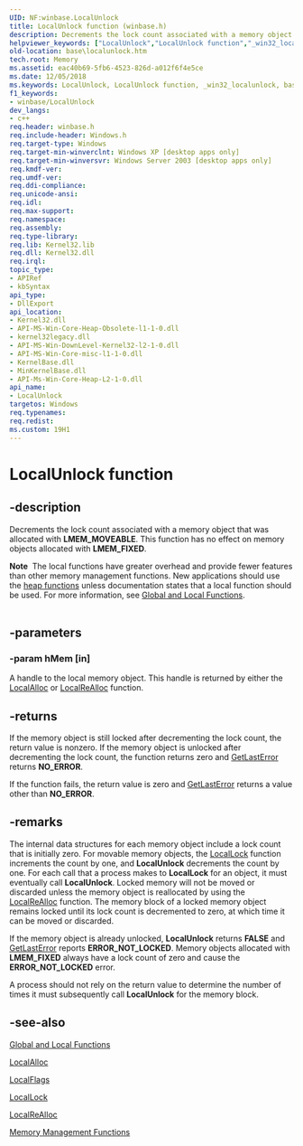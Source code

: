 ```yaml
---
UID: NF:winbase.LocalUnlock
title: LocalUnlock function (winbase.h)
description: Decrements the lock count associated with a memory object that was allocated with LMEM_MOVEABLE.
helpviewer_keywords: ["LocalUnlock","LocalUnlock function","_win32_localunlock","base.localunlock","winbase/LocalUnlock"]
old-location: base\localunlock.htm
tech.root: Memory
ms.assetid: eac40b69-5fb6-4523-826d-a012f6f4e5ce
ms.date: 12/05/2018
ms.keywords: LocalUnlock, LocalUnlock function, _win32_localunlock, base.localunlock, winbase/LocalUnlock
f1_keywords:
- winbase/LocalUnlock
dev_langs:
- c++
req.header: winbase.h
req.include-header: Windows.h
req.target-type: Windows
req.target-min-winverclnt: Windows XP [desktop apps only]
req.target-min-winversvr: Windows Server 2003 [desktop apps only]
req.kmdf-ver: 
req.umdf-ver: 
req.ddi-compliance: 
req.unicode-ansi: 
req.idl: 
req.max-support: 
req.namespace: 
req.assembly: 
req.type-library: 
req.lib: Kernel32.lib
req.dll: Kernel32.dll
req.irql: 
topic_type:
- APIRef
- kbSyntax
api_type:
- DllExport
api_location:
- Kernel32.dll
- API-MS-Win-Core-Heap-Obsolete-l1-1-0.dll
- kernel32legacy.dll
- API-MS-Win-DownLevel-Kernel32-l2-1-0.dll
- API-MS-Win-Core-misc-l1-1-0.dll
- KernelBase.dll
- MinKernelBase.dll
- API-Ms-Win-Core-Heap-L2-1-0.dll
api_name:
- LocalUnlock
targetos: Windows
req.typenames: 
req.redist: 
ms.custom: 19H1
---
```


# LocalUnlock function


## -description


Decrements the lock count associated with a memory object that was allocated with <b>LMEM_MOVEABLE</b>. This function has no effect on memory objects allocated with <b>LMEM_FIXED</b>.
<div class="alert"><b>Note</b>  The local functions have greater overhead and provide fewer features than other memory management functions. New applications should use the <a href="https://docs.microsoft.com/windows/desktop/Memory/heap-functions">heap functions</a> unless documentation states that a local function should be used. For more information, see <a href="https://docs.microsoft.com/windows/desktop/Memory/global-and-local-functions">Global and Local Functions</a>.</div><div> </div>

## -parameters




### -param hMem [in]

A handle to the local memory object. This handle is returned by either the 
<a href="https://docs.microsoft.com/windows/desktop/api/winbase/nf-winbase-localalloc">LocalAlloc</a> or 
<a href="https://docs.microsoft.com/windows/desktop/api/winbase/nf-winbase-localrealloc">LocalReAlloc</a> function.


## -returns



If the memory object is still locked after decrementing the lock count, the return value is nonzero. If the memory object is unlocked after decrementing the lock count, the function returns zero and <a href="https://docs.microsoft.com/windows/desktop/api/errhandlingapi/nf-errhandlingapi-getlasterror">GetLastError</a> returns <b>NO_ERROR</b>.

If the function fails, the return value is zero and 
<a href="https://docs.microsoft.com/windows/desktop/api/errhandlingapi/nf-errhandlingapi-getlasterror">GetLastError</a> returns a value other than <b>NO_ERROR</b>.




## -remarks



The internal data structures for each memory object include a lock count that is initially zero. For movable memory objects, the 
<a href="https://docs.microsoft.com/windows/desktop/api/winbase/nf-winbase-locallock">LocalLock</a> function increments the count by one, and 
<b>LocalUnlock</b> decrements the count by one. For each call that a process makes to 
<b>LocalLock</b> for an object, it must eventually call 
<b>LocalUnlock</b>. Locked memory will not be moved or discarded unless the memory object is reallocated by using the 
<a href="https://docs.microsoft.com/windows/desktop/api/winbase/nf-winbase-localrealloc">LocalReAlloc</a> function. The memory block of a locked memory object remains locked until its lock count is decremented to zero, at which time it can be moved or discarded.

If the memory object is already unlocked, 
<b>LocalUnlock</b> returns <b>FALSE</b> and <a href="https://docs.microsoft.com/windows/desktop/api/errhandlingapi/nf-errhandlingapi-getlasterror">GetLastError</a> reports <b>ERROR_NOT_LOCKED</b>. Memory objects allocated with <b>LMEM_FIXED</b> always have a lock count of zero and cause the <b>ERROR_NOT_LOCKED</b> error.

A process should not rely on the return value to determine the number of times it must subsequently call 
<b>LocalUnlock</b> for the memory block.




## -see-also




<a href="https://docs.microsoft.com/windows/desktop/Memory/global-and-local-functions">Global and Local Functions</a>



<a href="https://docs.microsoft.com/windows/desktop/api/winbase/nf-winbase-localalloc">LocalAlloc</a>



<a href="https://docs.microsoft.com/windows/desktop/api/winbase/nf-winbase-localflags">LocalFlags</a>



<a href="https://docs.microsoft.com/windows/desktop/api/winbase/nf-winbase-locallock">LocalLock</a>



<a href="https://docs.microsoft.com/windows/desktop/api/winbase/nf-winbase-localrealloc">LocalReAlloc</a>



<a href="https://docs.microsoft.com/windows/desktop/Memory/memory-management-functions">Memory
    Management Functions</a>
 

 

